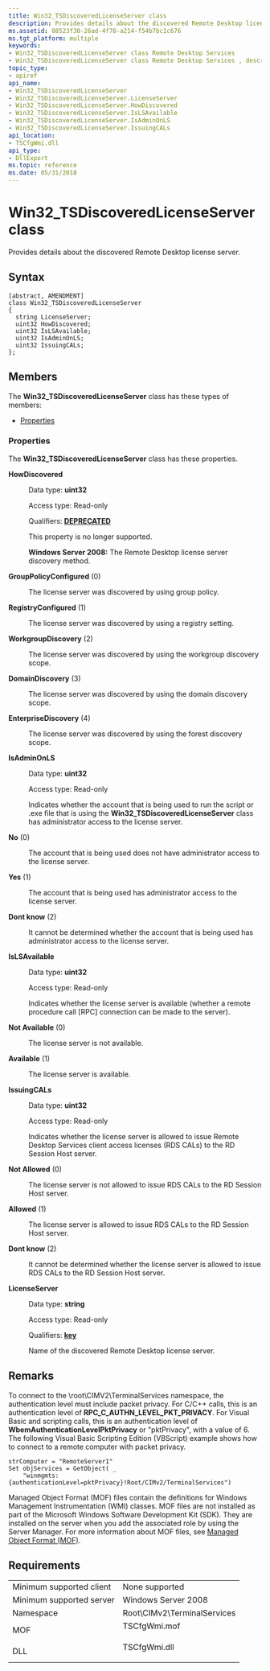 ```yaml
---
title: Win32_TSDiscoveredLicenseServer class
description: Provides details about the discovered Remote Desktop license server.
ms.assetid: 88523f30-26ad-4f78-a214-f54b7bc1c676
ms.tgt_platform: multiple
keywords:
- Win32_TSDiscoveredLicenseServer class Remote Desktop Services
- Win32_TSDiscoveredLicenseServer class Remote Desktop Services , described
topic_type:
- apiref
api_name:
- Win32_TSDiscoveredLicenseServer
- Win32_TSDiscoveredLicenseServer.LicenseServer
- Win32_TSDiscoveredLicenseServer.HowDiscovered
- Win32_TSDiscoveredLicenseServer.IsLSAvailable
- Win32_TSDiscoveredLicenseServer.IsAdminOnLS
- Win32_TSDiscoveredLicenseServer.IssuingCALs
api_location:
- TSCfgWmi.dll
api_type:
- DllExport
ms.topic: reference
ms.date: 05/31/2018
---
```


# Win32\_TSDiscoveredLicenseServer class

Provides details about the discovered Remote Desktop license server.

## Syntax

``` syntax
[abstract, AMENDMENT]
class Win32_TSDiscoveredLicenseServer
{
  string LicenseServer;
  uint32 HowDiscovered;
  uint32 IsLSAvailable;
  uint32 IsAdminOnLS;
  uint32 IssuingCALs;
};
```

## Members

The **Win32\_TSDiscoveredLicenseServer** class has these types of members:

-   [Properties](#properties)

### Properties

The **Win32\_TSDiscoveredLicenseServer** class has these properties.

<dl> <dt>

**HowDiscovered**
</dt> <dd> <dl> <dt>

Data type: **uint32**
</dt> <dt>

Access type: Read-only
</dt> <dt>

Qualifiers: [**DEPRECATED**](/windows/desktop/WmiSdk/standard-wmi-qualifiers)
</dt> </dl>

This property is no longer supported.

**Windows Server 2008:** The Remote Desktop license server discovery method.

<dt>

<span id="GroupPolicyConfigured"></span><span id="grouppolicyconfigured"></span><span id="GROUPPOLICYCONFIGURED"></span>

<span id="GroupPolicyConfigured"></span><span id="grouppolicyconfigured"></span><span id="GROUPPOLICYCONFIGURED"></span>**GroupPolicyConfigured** (0)


</dt> <dd>

The license server was discovered by using group policy.

</dd> <dt>

<span id="RegistryConfigured"></span><span id="registryconfigured"></span><span id="REGISTRYCONFIGURED"></span>

<span id="RegistryConfigured"></span><span id="registryconfigured"></span><span id="REGISTRYCONFIGURED"></span>**RegistryConfigured** (1)


</dt> <dd>

The license server was discovered by using a registry setting.

</dd> <dt>

<span id="WorkgroupDiscovery"></span><span id="workgroupdiscovery"></span><span id="WORKGROUPDISCOVERY"></span>

<span id="WorkgroupDiscovery"></span><span id="workgroupdiscovery"></span><span id="WORKGROUPDISCOVERY"></span>**WorkgroupDiscovery** (2)


</dt> <dd>

The license server was discovered by using the workgroup discovery scope.

</dd> <dt>

<span id="DomainDiscovery"></span><span id="domaindiscovery"></span><span id="DOMAINDISCOVERY"></span>

<span id="DomainDiscovery"></span><span id="domaindiscovery"></span><span id="DOMAINDISCOVERY"></span>**DomainDiscovery** (3)


</dt> <dd>

The license server was discovered by using the domain discovery scope.

</dd> <dt>

<span id="EnterpriseDiscovery"></span><span id="enterprisediscovery"></span><span id="ENTERPRISEDISCOVERY"></span>

<span id="EnterpriseDiscovery"></span><span id="enterprisediscovery"></span><span id="ENTERPRISEDISCOVERY"></span>**EnterpriseDiscovery** (4)


</dt> <dd>

The license server was discovered by using the forest discovery scope.

</dd> </dl>

</dd> <dt>

**IsAdminOnLS**
</dt> <dd> <dl> <dt>

Data type: **uint32**
</dt> <dt>

Access type: Read-only
</dt> </dl>

Indicates whether the account that is being used to run the script or .exe file that is using the **Win32\_TSDiscoveredLicenseServer** class has administrator access to the license server.

<dt>

<span id="No"></span><span id="no"></span><span id="NO"></span>

<span id="No"></span><span id="no"></span><span id="NO"></span>**No** (0)


</dt> <dd>

The account that is being used does not have administrator access to the license server.

</dd> <dt>

<span id="Yes"></span><span id="yes"></span><span id="YES"></span>

<span id="Yes"></span><span id="yes"></span><span id="YES"></span>**Yes** (1)


</dt> <dd>

The account that is being used has administrator access to the license server.

</dd> <dt>

<span id="Dont_know"></span><span id="dont_know"></span><span id="DONT_KNOW"></span>

<span id="Dont_know"></span><span id="dont_know"></span><span id="DONT_KNOW"></span>**Dont know** (2)


</dt> <dd>

It cannot be determined whether the account that is being used has administrator access to the license server.

</dd> </dl>

</dd> <dt>

**IsLSAvailable**
</dt> <dd> <dl> <dt>

Data type: **uint32**
</dt> <dt>

Access type: Read-only
</dt> </dl>

Indicates whether the license server is available (whether a remote procedure call \[RPC\] connection can be made to the server).

<dt>

<span id="Not_Available"></span><span id="not_available"></span><span id="NOT_AVAILABLE"></span>

<span id="Not_Available"></span><span id="not_available"></span><span id="NOT_AVAILABLE"></span>**Not Available** (0)


</dt> <dd>

The license server is not available.

</dd> <dt>

<span id="Available"></span><span id="available"></span><span id="AVAILABLE"></span>

<span id="Available"></span><span id="available"></span><span id="AVAILABLE"></span>**Available** (1)


</dt> <dd>

The license server is available.

</dd> </dl>

</dd> <dt>

**IssuingCALs**
</dt> <dd> <dl> <dt>

Data type: **uint32**
</dt> <dt>

Access type: Read-only
</dt> </dl>

Indicates whether the license server is allowed to issue Remote Desktop Services client access licenses (RDS CALs) to the RD Session Host server.

<dt>

<span id="Not_Allowed"></span><span id="not_allowed"></span><span id="NOT_ALLOWED"></span>

<span id="Not_Allowed"></span><span id="not_allowed"></span><span id="NOT_ALLOWED"></span>**Not Allowed** (0)


</dt> <dd>

The license server is not allowed to issue RDS CALs to the RD Session Host server.

</dd> <dt>

<span id="Allowed"></span><span id="allowed"></span><span id="ALLOWED"></span>

<span id="Allowed"></span><span id="allowed"></span><span id="ALLOWED"></span>**Allowed** (1)


</dt> <dd>

The license server is allowed to issue RDS CALs to the RD Session Host server.

</dd> <dt>

<span id="Dont_know"></span><span id="dont_know"></span><span id="DONT_KNOW"></span>

<span id="Dont_know"></span><span id="dont_know"></span><span id="DONT_KNOW"></span>**Dont know** (2)


</dt> <dd>

It cannot be determined whether the license server is allowed to issue RDS CALs to the RD Session Host server.

</dd> </dl>

</dd> <dt>

**LicenseServer**
</dt> <dd> <dl> <dt>

Data type: **string**
</dt> <dt>

Access type: Read-only
</dt> <dt>

Qualifiers: [**key**](/windows/desktop/WmiSdk/key-qualifier)
</dt> </dl>

Name of the discovered Remote Desktop license server.

</dd> </dl>

## Remarks

To connect to the \\root\\CIMV2\\TerminalServices namespace, the authentication level must include packet privacy. For C/C++ calls, this is an authentication level of **RPC\_C\_AUTHN\_LEVEL\_PKT\_PRIVACY**. For Visual Basic and scripting calls, this is an authentication level of **WbemAuthenticationLevelPktPrivacy** or "pktPrivacy", with a value of 6. The following Visual Basic Scripting Edition (VBScript) example shows how to connect to a remote computer with packet privacy.


```VB
strComputer = "RemoteServer1" 
Set objServices = GetObject( _
    "winmgmts:{authenticationLevel=pktPrivacy}!Root/CIMv2/TerminalServices")
```



Managed Object Format (MOF) files contain the definitions for Windows Management Instrumentation (WMI) classes. MOF files are not installed as part of the Microsoft Windows Software Development Kit (SDK). They are installed on the server when you add the associated role by using the Server Manager. For more information about MOF files, see [Managed Object Format (MOF)](/windows/desktop/WmiSdk/managed-object-format--mof-).

## Requirements



|                                     |                                                                                         |
|-------------------------------------|-----------------------------------------------------------------------------------------|
| Minimum supported client<br/> | None supported<br/>                                                               |
| Minimum supported server<br/> | Windows Server 2008<br/>                                                          |
| Namespace<br/>                | Root\\CIMv2\\TerminalServices<br/>                                                |
| MOF<br/>                      | <dl> <dt>TSCfgWmi.mof</dt> </dl> |
| DLL<br/>                      | <dl> <dt>TSCfgWmi.dll</dt> </dl> |



 

